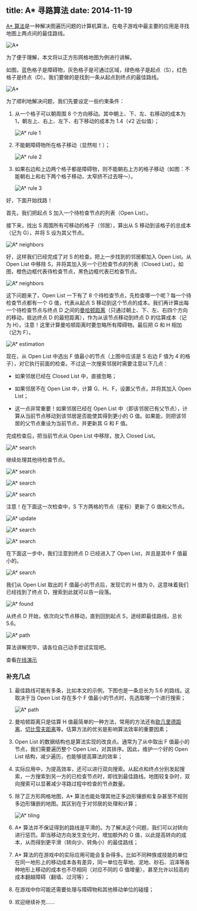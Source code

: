 title: A* 寻路算法
date: 2014-11-19
---
[A* 算法](http://en.wikipedia.org/wiki/A*_search_algorithm)是一种解决图遍历问题的计算机算法，在电子游戏中最主要的应用是寻找地图上两点间的最佳路线。

![A*](/assets/images/2014/11/a-star-pathfinding.gif)

为了便于理解，本文将以正方形网格地图为例进行讲解。<!-- more -->

如图，蓝色格子是障碍物，灰色格子是可通过区域，绿色格子是起点（S），红色格子是终点（D）。我们要做的是找到一条从起点到终点的最佳路线。

![A*](/assets/images/2014/11/a-star-1.png)

为了顺利地解决问题，我们先要设定一些约束条件：

1. 从一个格子可以朝周围 8 个方向移动。其中朝上、下、左、右移动的成本为 1，朝左上、右上、左下、右下移动的成本为 1.4（&radic;2 近似值）；

   ![A* rule 1](/assets/images/2014/11/a-star-2.png)

2. 不能朝障碍物所在格子移动（显然啦！）；

   ![A* rule 2](/assets/images/2014/11/a-star-3.png)

3. 如果右边和上边两个格子都是障碍物，则不能朝右上方的格子移动（如图：不能朝右上和右下两个格子移动，太窄挤不过去呀～）。

   ![A* rule 3](/assets/images/2014/11/a-star-4.png)

好，下面开始找路！

首先，我们把起点 S 加入一个待检查节点的列表（Open List）。

接下来，找出 S 周围所有可移动的格子（邻居），算出从 S 移动到该格子的总成本（记为 G），并将 S 设为其父节点。

![A* neighbors](/assets/images/2014/11/a-star-5.png)

好，这样我们已经完成了对 S 的检查。把上一步找到的邻居都加入 Open List。从 Open List 中移除 S，并将其加入另一个已检查节点的列表（Closed List）。如图，橙色边框代表待检查节点，黑色边框代表已检查节点。

![A* neighbors](/assets/images/2014/11/a-star-6.png)

这下问题来了，Open List 一下有了 8 个待检查节点，先检查哪一个呢？每一个待检查节点都有一个 G 值，代表从起点 S 移动到这个节点的成本。我们再计算出每一个待检查节点与终点 D 之间的[曼哈顿距离](http://en.wikipedia.org/wiki/Taxicab_geometry)（只通过朝上、下、左、右四个方向的移动，抵达终点 D 的最短距离），作为从该节点移动到终点 D 的估算成本（记为 H）。注意！这里计算曼哈顿距离时要忽略所有障碍物。最后把 G 和 H 相加（记为 F）。

![A* estimation](/assets/images/2014/11/a-star-7.png)

现在，从 Open List 中选出 F 值最小的节点（上图中应该是 S 右边 F 值为 4 的格子），对它执行前面的检查。不过这一次搜索邻居时需要注意以下几点：

+ 如果邻居已经在 Closed List 中，直接忽略；

+ 如果邻居不在 Open List 中，计算 G、H、F，设置父节点，并将其加入 Open List；

+ 这一点非常重要！如果邻居已经在 Open List 中（即该邻居已有父节点），计算从当前节点移动到该邻居是否能使其得到更小的 G 值。如果能，则把该邻居的父节点重设为当前节点，并更新其 G 和 F 值。

完成检查后，把当前节点从 Open List 中移除，放入 Closed List。

![A* search](/assets/images/2014/11/a-star-8.png)

继续处理其他待检查节点。

![A* search](/assets/images/2014/11/a-star-9.png)

![A* search](/assets/images/2014/11/a-star-10.png)

![A* search](/assets/images/2014/11/a-star-11.png)

注意！在下面这一次检查中，S 下方两格的节点（星标）更新了 G 值和父节点。

![A* update](/assets/images/2014/11/a-star-12.png)

![A* search](/assets/images/2014/11/a-star-13.png)

![A* search](/assets/images/2014/11/a-star-14.png)

在下面这一步中，我们注意到终点 D 已经进入了 Open List，并且是其中 F 值最小的。

![A* search](/assets/images/2014/11/a-star-15.png)

我们从 Open List 取出的 F 值最小的节点后，发现它的 H 值为 0，这意味着我们已经找到了终点 D，搜索到此就可以告一段落。

![A* found](/assets/images/2014/11/a-star-16.png)

从终点 D 开始，依次向父节点移动，直到回到起点 S，途经即最佳路线，总长 5.6。

![A* path](/assets/images/2014/11/a-star-17.png)

算法讲解完毕，请各位自己动手尝试实现吧。

查看[在线演示](/a-star-pathfinding)

### 补充几点

1. 最佳路线可能有多条，比如本文的示例，下图也是一条总长为 5.6 的路线。这取决于当 Open List 存在多个 F 值最小的节点时，先选取哪一个进行搜索；

   ![A* path](/assets/images/2014/11/a-star-18.png)

2. 曼哈顿距离只是估算 H 值最简单的一种方法，常用的方法还有[欧几里德距离](http://en.wikipedia.org/wiki/Euclidean_distance)、[切比雪夫距离](http://en.wikipedia.org/wiki/Chebyshev_distance)等。估算方法的优劣是影响算法效率的重要因素；

3. Open List 的数据结构也是算法实现的改良点。通常为了从中取出 F 值最小的节点，我们需要遍历整个 Open List，对其排序。因此，维护一个好的 Open List 结构，减少遍历，也能够提高算法的效率；

4. 实际应用中，为提高效率，还可以进行双向搜索。从起点和终点分别发起搜索，一方搜索到另一方的已检查节点时，即找到最佳路线。地图较复杂时，双向搜索可以显著减少寻路过程中检查的节点数量。

5. 除了正方形网格地图，A* 算法也能处理其他正多边形镶嵌和复杂甚至不规则多边形镶嵌的地图。其区别在于对邻居的处理和计算；

   ![A* tiling](/assets/images/2014/11/a-star-19.png)

6. A* 算法并不保证得到的路线是平滑的。为了解决这个问题，我们可以对转向进行惩罚。即当移动方向发生变化时，增加额外的 G 值，以此提高转向的成本，从而得到更平滑（转向少、转角小）的最佳路线；

7. A* 算法的在游戏中的实际应用可能会复杂得多。比如不同种族或技能的单位在同一地形上的移动成本各有差异，同一单位在草地、泥地、砂石、沼泽等各种地形上移动的成本也不尽相同（对应不同的 G 值增量），甚至允许以较高的成本翻越障碍（翻墙、过河等）；

8. 在游戏中你可能还需要处理与障碍物和其他移动单位的碰撞；

9. 欢迎继续补充……